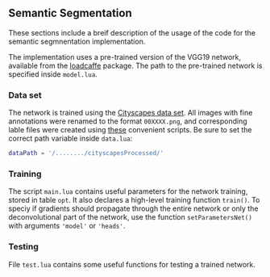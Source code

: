 <a name="thesis.semanticSegmentation"></a>
## Semantic Segmentation ##
These  sections include a breif description of the usage of the code for the
semantic segmnentation implementation.

The implementation uses a pre-trained version of the VGG19 network, available
from the [loadcaffe](https://github.com/szagoruyko/loadcaffe) package. The path
to the pre-trained network is specified inside `model.lua`.

### Data set ###
The network is trained using the [Cityscapes data
set](https://www.cityscapes-dataset.com/). All images with fine annotations were renamed to the format
`00XXXX.png`, and corresponding lable files were created using [these](https://github.com/amrit110/cityscapesScripts)
convenient scripts. Be sure to set the correct path
variable inside `data.lua`:
```lua
dataPath = '/......../cityscapesProcessed/'
```


### Training ###
The script `main.lua` contains useful parameters for the network training,
stored in table `opt`. It
also declares a high-level training function `train()`.
To speciy if gradients should propagate through the entire network or only the
deconvolutional part of the network, use the function `setParametersNet()` with arguments
`'model'` or `'heads'`. 


### Testing ###
File `test.lua` contains some useful functions for testing a trained network.
